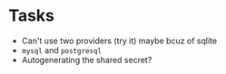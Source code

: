 # Tasks
* Can't use two providers (try it) maybe bcuz of sqlite
* `mysql` and `postgresql`
* Autogenerating the shared secret?
